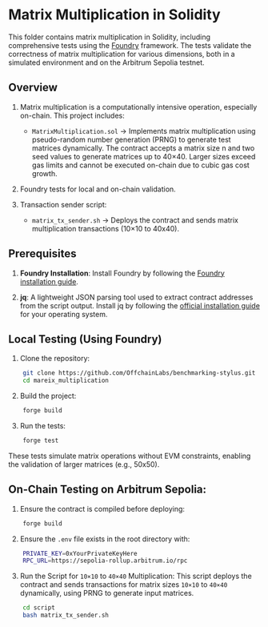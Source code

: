 # Matrix Multiplication in Solidity

This folder contains matrix multiplication in Solidity, including comprehensive tests using the [Foundry](https://book.getfoundry.sh/) framework. The tests validate the correctness of matrix multiplication for various dimensions, both in a simulated environment and on the Arbitrum Sepolia testnet.

## Overview

1. Matrix multiplication is a computationally intensive operation, especially on-chain. This project includes:

   - `MatrixMultiplication.sol` → Implements matrix multiplication using pseudo-random number generation (PRNG) to generate test matrices dynamically. The contract accepts a matrix size n and two seed values to generate matrices up to 40×40. Larger sizes exceed gas limits and cannot be executed on-chain due to cubic gas cost growth.

2. Foundry tests for local and on-chain validation.

3. Transaction sender script:
   - `matrix_tx_sender.sh` → Deploys the contract and sends matrix multiplication transactions (10×10 to 40x40).

## Prerequisites

1. **Foundry Installation**: Install Foundry by following the [Foundry installation guide](https://book.getfoundry.sh/getting-started/installation.html).

2. **jq**: A lightweight JSON parsing tool used to extract contract addresses from the script output. Install jq by following the [official installation guide](https://jqlang.org/download/) for your operating system.

## Local Testing (Using Foundry)

1. Clone the repository:

```bash
    git clone https://github.com/OffchainLabs/benchmarking-stylus.git
    cd mareix_multiplication
```

2. Build the project:

```bash
    forge build
```

3. Run the tests:

```bash
    forge test
```

These tests simulate matrix operations without EVM constraints, enabling the validation of larger matrices (e.g., 50x50).

## On-Chain Testing on Arbitrum Sepolia:

1. Ensure the contract is compiled before deploying:

```bash
    forge build
```

2. Ensure the `.env` file exists in the root directory with:

```bash
    PRIVATE_KEY=0xYourPrivateKeyHere
    RPC_URL=https://sepolia-rollup.arbitrum.io/rpc
```

3. Run the Script for `10×10` to `40×40` Multiplication: This script deploys the contract and sends transactions for matrix sizes `10×10` to `40×40` dynamically, using PRNG to generate input matrices.

```bash
    cd script
    bash matrix_tx_sender.sh
```
